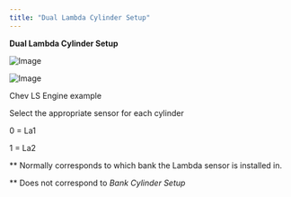 ```yaml
---
title: "Dual Lambda Cylinder Setup"
---
```


**Dual Lambda Cylinder Setup**


![Image](</lib/Dual lambda.jpg>)


![Image](</lib/Dual lambda LS engine example.jpg>)

Chev LS Engine example



Select the appropriate sensor for each cylinder&nbsp;

&#48; = La1

&#49; = La2

\*\* Normally corresponds to which bank the Lambda sensor is installed in.&nbsp;


\*\* Does not correspond to *Bank Cylinder Setup*


